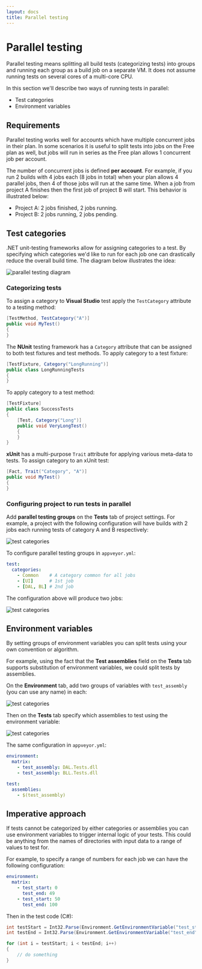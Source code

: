 ```yaml
---
layout: docs
title: Parallel testing
---
```


# Parallel testing

Parallel testing means splitting all build tests (categorizing tests) into groups and running each group as a build job on a separate VM. It does not assume running tests on several cores of a multi-core CPU.

In this section we'll describe two ways of running tests in parallel:

* Test categories
* Environment variables

## Requirements

Parallel testing works well for accounts which have multiple concurrent jobs in their plan. In some scenarios it is useful to split tests into jobs on the Free plan as well, but jobs will run in series as the Free plan allows 1 concurrent job per account.

The number of concurrent jobs is defined **per account**. For example, if you run 2 builds with 4 jobs each (8 jobs in total) when your plan allows 4 parallel jobs, then 4 of those jobs will run at the same time. When a job from project A finishes then the first job of project B will start. This behavior is illustrated below:

* Project A: 2 jobs finished, 2 jobs running.
* Project B: 2 jobs running, 2 jobs pending.

## Test categories

.NET unit-testing frameworks allow for assigning categories to a test. By specifying which categories we'd like to run for each job one can drastically reduce the overall build time. The diagram below illustrates the idea:

![parallel testing diagram](/assets/img/docs/parallel-testing-diagram.png)

### Categorizing tests

To assign a category to **Visual Studio** test apply the `TestCategory` attribute to a testing method:

```csharp
[TestMethod, TestCategory("A")]
public void MyTest()
{
}
```

The **NUnit** testing framework has a `Category` attribute that can be assigned to both test fixtures and test methods. To apply category to a test fixture:

```csharp
[TestFixture, Category("LongRunning")]
public class LongRunningTests
{
}
```

To apply category to a test method:

```csharp
[TestFixture]
public class SuccessTests
{
    [Test, Category("Long")]
    public void VeryLongTest()
    {
    }
}
```

**xUnit** has a multi-purpose `Trait` attribute for applying various meta-data to tests. To assign category to an xUnit test:

```csharp
[Fact, Trait("Category", "A")]
public void MyTest()
{
}
```

### Configuring project to run tests in parallel

Add **parallel testing groups** on the **Tests** tab of project settings. For example, a project with the following configuration will have builds with 2 jobs each running tests of category A and B respectively:

![test categories](/assets/img/docs/test-categories.png)

To configure parallel testing groups in `appveyor.yml`:

```yaml
test:
  categories:
    - Common    # A category common for all jobs
    - [UI]      # 1st job
    - [DAL, BL] # 2nd job
```

The configuration above will produce two jobs:

![test categories](/assets/img/docs/parallel-testing-jobs.png)


## Environment variables

By setting groups of environment variables you can split tests using your own convention or algorithm.

For example, using the fact that the **Test assemblies** field on the **Tests** tab supports substitution of environment variables, we could split tests by assemblies.

On the **Environment** tab, add two groups of variables with `test_assembly` (you can use any name) in each:

![test categories](/assets/img/docs/environment-variables-groups.png)

Then on the **Tests** tab specify which assemblies to test using the environment variable:

![test categories](/assets/img/docs/test-assemblies.png)

The same configuration in `appveyor.yml`:

```yaml
environment:
  matrix:
    - test_assembly: DAL.Tests.dll
    - test_assembly: BLL.Tests.dll

test:
  assemblies:
    - $(test_assembly)
```

## Imperative approach

If tests cannot be categorized by either categories or assemblies you can use environment variables to trigger internal logic of your tests. This could be anything from the names of directories with input data to a range of values to test for.

For example, to specify a range of numbers for each job we can have the following configuration:

```yaml
environment:
  matrix:
    - test_start: 0
      test_end: 49
    - test_start: 50
      test_end: 100
```

Then in the test code (C#):

```csharp
int testStart = Int32.Parse(Environment.GetEnvironmentVariable("test_start"));
int testEnd = Int32.Parse(Environment.GetEnvironmentVariable("test_end"));

for (int i = testStart; i < testEnd; i++)
{
    // do something
}
```

